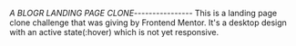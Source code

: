 *A BLOGR LANDING PAGE CLONE*----------------
This is a landing page clone challenge that was giving by Frontend Mentor. It's a desktop design with an active state(:hover) which is not yet responsive.
